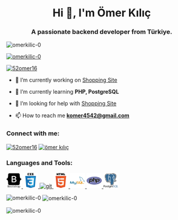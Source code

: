 <h1 align="center">Hi 👋, I'm Ömer Kılıç</h1>
<h3 align="center">A passionate backend developer from Türkiye.</h3>

<p align="left"> <img src="https://komarev.com/ghpvc/?username=omerkilic-0&label=Profile%20views&color=0e75b6&style=flat" alt="omerkilic-0" /> </p>

<p align="left"> <a href="https://github.com/ryo-ma/github-profile-trophy"><img src="https://github-profile-trophy.vercel.app/?username=omerkilic-0" alt="omerkilic-0" /></a> </p>

<p align="left"> <a href="https://twitter.com/52omer16" target="blank"><img src="https://img.shields.io/twitter/follow/52omer16?logo=twitter&style=for-the-badge" alt="52omer16" /></a> </p>

- 🔭 I’m currently working on [Shopping Site](https://github.com/omerkilic-0/Shopping-Site)

- 🌱 I’m currently learning **PHP, PostgreSQL**

- 🤝 I’m looking for help with [Shopping Site](https://github.com/omerkilic-0/Shopping-Site)

- 📫 How to reach me **komer4542@gmail.com**

<h3 align="left">Connect with me:</h3>
<p align="left">
<a href="https://twitter.com/52omer16" target="blank"><img align="center" src="https://raw.githubusercontent.com/rahuldkjain/github-profile-readme-generator/master/src/images/icons/Social/twitter.svg" alt="52omer16" height="30" width="40" /></a>
<a href="https://linkedin.com/in/ömer kılıç" target="blank"><img align="center" src="https://raw.githubusercontent.com/rahuldkjain/github-profile-readme-generator/master/src/images/icons/Social/linked-in-alt.svg" alt="ömer kılıç" height="30" width="40" /></a>
</p>

<h3 align="left">Languages and Tools:</h3>
<p align="left"> <a href="https://getbootstrap.com" target="_blank" rel="noreferrer"> <img src="https://raw.githubusercontent.com/devicons/devicon/master/icons/bootstrap/bootstrap-plain-wordmark.svg" alt="bootstrap" width="40" height="40"/> </a> <a href="https://www.w3schools.com/css/" target="_blank" rel="noreferrer"> <img src="https://raw.githubusercontent.com/devicons/devicon/master/icons/css3/css3-original-wordmark.svg" alt="css3" width="40" height="40"/> </a> <a href="https://git-scm.com/" target="_blank" rel="noreferrer"> <img src="https://www.vectorlogo.zone/logos/git-scm/git-scm-icon.svg" alt="git" width="40" height="40"/> </a> <a href="https://www.w3.org/html/" target="_blank" rel="noreferrer"> <img src="https://raw.githubusercontent.com/devicons/devicon/master/icons/html5/html5-original-wordmark.svg" alt="html5" width="40" height="40"/> </a> <a href="https://www.mysql.com/" target="_blank" rel="noreferrer"> <img src="https://raw.githubusercontent.com/devicons/devicon/master/icons/mysql/mysql-original-wordmark.svg" alt="mysql" width="40" height="40"/> </a> <a href="https://www.php.net" target="_blank" rel="noreferrer"> <img src="https://raw.githubusercontent.com/devicons/devicon/master/icons/php/php-original.svg" alt="php" width="40" height="40"/> </a> <a href="https://www.postgresql.org" target="_blank" rel="noreferrer"> <img src="https://raw.githubusercontent.com/devicons/devicon/master/icons/postgresql/postgresql-original-wordmark.svg" alt="postgresql" width="40" height="40"/> </a> </p>

<p><img align="left" src="https://github-readme-stats.vercel.app/api/top-langs?username=omerkilic-0&show_icons=true&locale=en&layout=compact" alt="omerkilic-0" /></p>

<p>&nbsp;<img align="center" src="https://github-readme-stats.vercel.app/api?username=omerkilic-0&show_icons=true&locale=en" alt="omerkilic-0" /></p>

<p><img align="center" src="https://github-readme-streak-stats.herokuapp.com/?user=omerkilic-0&" alt="omerkilic-0" /></p>

